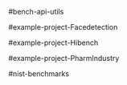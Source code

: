 #bench-api-utils


#example-project-Facedetection


#example-project-Hibench


#example-project-PharmIndustry


#nist-benchmarks
